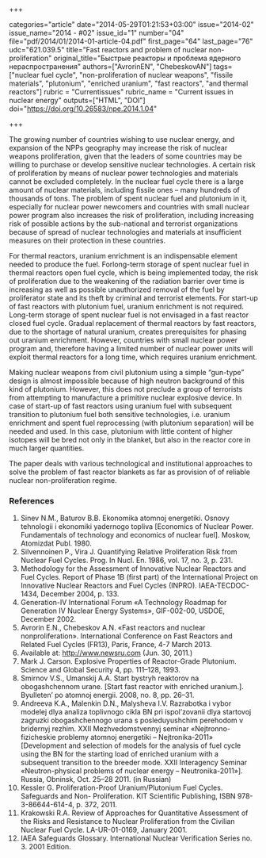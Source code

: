 +++

categories="article"
date="2014-05-29T01:21:53+03:00"
issue="2014-02"
issue_name="2014 - #02"
issue_id="1"
number="04"
file="pdf/2014/01/2014-01-article-04.pdf"
first_page="64"
last_page="76"
udc="621.039.5"
title="Fast reactors and problem of nuclear non-proliferation"
original_title="Быстрые реакторы и проблема ядерного нераспространения"
authors=["AvrorinEN", "ChebeskovAN"]
tags=["nuclear fuel cycle", "non-proliferation of nuclear weapons", "fissile materials", "plutonium", "enriched uranium", "fast reactors", "and thermal reactors"]
rubric = "Сurrentissues"
rubric_name = "Current issues in nuclear energy"
outputs=["HTML", "DOI"]
doi="https://doi.org/10.26583/npe.2014.1.04"

+++

The growing number of countries wishing to use nuclear energy, and expansion of the NPPs geography may increase the risk of nuclear weapons proliferation, given that the leaders of some countries may be willing to purchase or develop sensitive nuclear technologies. A certain risk of proliferation by means of nuclear power technologies and materials cannot be excluded completely. In the nuclear fuel cycle there is a large amount of nuclear materials, including fissile ones – many hundreds of thousands of tons. The problem of spent nuclear fuel and plutonium in it, especially for nuclear power newcomers and countries with small nuclear power program also increases the risk of proliferation, including increasing risk of possible actions by the sub-national and terrorist organizations because of spread of nuclear technologies and materials at insufficient measures on their protection in these countries.

For thermal reactors, uranium enrichment is an indispensable element needed to produce the fuel. Forlong-term storage of spent nuclear fuel in thermal reactors open fuel cycle, which is being implemented today, the risk of proliferation due to the weakening of the radiation barrier over time is increasing as well as possible unauthorized removal of the fuel by proliferator state and its theft by criminal and terrorist elements. For start-up of fast reactors with plutonium fuel, uranium enrichment is not required. Long-term storage of spent nuclear fuel is not envisaged in a fast reactor closed fuel cycle. Gradual replacement of thermal reactors by fast reactors, due to the shortage of natural uranium, creates prerequisites for phasing out uranium enrichment. However, countries with small nuclear power program and, therefore having a limited number of nuclear power units will exploit thermal reactors for a long time, which requires uranium enrichment.

Making nuclear weapons from civil plutonium using a simple “gun-type” design is almost impossible because of high neutron background of this kind of plutonium. However, this does not preclude a group of terrorists from attempting to manufacture a primitive nuclear explosive device. In case of start-up of fast reactors using uranium fuel with subsequent transition to plutonium fuel both sensitive technologies, i.e. uranium enrichment and spent fuel reprocessing (with plutonium separation) will be needed and used. In this case, plutonium with little content of higher isotopes will be bred not only in the blanket, but also in the reactor core in much larger quantities.

The paper deals with various technological and institutional approaches to solve the problem of fast reactor blankets as far as provision of of reliable nuclear non-proliferation regime.

### References

1. Sinev N.M., Baturov B.B. Ekonomika atomnoj energetiki. Osnovy tehnologii i ekonomiki yadernogo topliva [Economics of Nuclear Power. Fundamentals of technology and economics of nuclear fuel]. Moskow, Atomizdat Publ. 1980.
2. Silvennoinen P., Vira J. Quantifying Relative Proliferation Risk from Nuclear Fuel Cycles. Prog. In Nucl. En. 1986, vol. 17, no. 3, p. 231.
3. Methodology for the Assessment of Innovative Nuclear Reactors and Fuel Cycles. Report of Phase 1B (first part) of the International Project on Innovative Nuclear Reactors and Fuel Cycles (INPRO). IAEA-TECDOC-1434, December 2004, p. 133.
4. Generation-IV International Forum «A Technology Roadmap for Generation IV Nuclear Energy Systems», GIF-002-00, USDOE, December 2002.
5. Avrorin E.N., Chebeskov A.N. «Fast reactors and nuclear nonproliferation». International Conference on Fast Reactors and Related Fuel Cycles (FR13), Paris, France, 4-7 March 2013.
6. Available at: http://www.newsru.com (Jun. 30, 2011.)
7. Mark J. Carson. Explosive Properties of Reactor-Grade Plutonium. Science and Global Security 4, pp. 111–128, 1993.
8. Smirnov V.S., Umanskij A.A. Start bystryh reaktorov na obogashchennom urane. [Start fast reactor with enriched uranium.]. Byulleten’ po atomnoj energii. 2008, no. 8, pp. 26–31.
9. Andreeva K.A., Malenkin D.N., Malysheva I.V. Razrabotka i vybor modelej dlya analiza toplivnogo cikla BN pri ispol’zovanii dlya startovoj zagruzki obogashchennogo urana s posleduyushchim perehodom v bridernyj rezhim. XXII Mezhvedomstvennyj seminar «Nejtronno-fizicheskie problemy atomnoj energetiki – Nejtronika-2011» [Development and selection of models for the analysis of fuel cycle using the BN for the starting load of enriched uranium with a subsequent transition to the breeder mode. XXII Interagency Seminar «Neutron-physical problems of nuclear energy – Neutronika-2011»]. Russia, Obninsk, Oct. 25–28 2011. (in Russian)
10. Kessler G. Proliferation-Proof Uranium/Plutonium Fuel Cycles. Safeguards and Non- Proliferation. KIT Scientific Publishing, ISBN 978-3-86644-614-4, p. 372, 2011.
11. Krakowski R.A. Review of Approaches for Quantitative Assessment of the Risks and Resistance to Nuclear Proliferation from the Civilian Nuclear Fuel Cycle. LA-UR-01-0169, January 2001.
12. IAEA Safeguards Glossary. International Nuclear Verification Series no. 3. 2001 Edition.